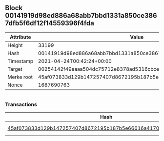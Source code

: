 ## Block 00141919d98ed886a68abb7bbd1331a850ce3867dfb5f6df12f14559396f4fda

Attribute | Value
--- | ---
Height | 33199
Hash | 00141919d98ed886a68abb7bbd1331a850ce3867dfb5f6df12f14559396f4fda
Timestamp | 2021-04-24T00:42:24+00:00
Target | 00254142f49eaaa504dc75712e8378ad5316cbcead634704b3734b6271167cc4
Merke root | 45af073833d129b147257407d8672195b187b5e66616a4170015ce04dce5d969
Nonce | 1687690763

```

```

### Transactions

Hash | Amount
--- | ---
[45af073833d129b147257407d8672195b187b5e66616a4170015ce04dce5d969](45af073833d129b147257407d8672195b187b5e66616a4170015ce04dce5d969.md) | 10.00000000 SKEPTI 
